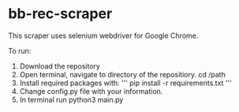 # bb-rec-scraper

This scraper uses selenium webdriver for Google Chrome. 

To run:  
1. Download the repository  
2. Open terminal, navigate to directory of the repositiory. cd /path 
3. Install required packages with: 
''' pip install -r requirements.txt ''' 
4. Change config.py file with your information.
5. In terminal run python3 main.py 
